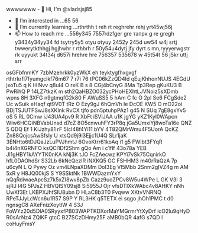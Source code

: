 wwwwwww - 👋 Hi, I’m @vladsjsj85
- 👀 I’m interested in ...65 56
- 🌱 I’m currently learning ...rthrthh t reh rt reghrehr rehj yrt45wj56j
- 📫 How to reach me ...556y345 7557rdzfger gre тапрк g re gregh y3434y34yy34  fd tsytry5y5 otyu otyuy 2452y 245d uw54 w4j srtj twwerytkthhgj hgjhwhr r rthhrh r
50y54u4dytj jfy dyrt s mn,ryyyerwgstr rk uyyukt 34t34j d657i hrehre hre  756357 535678 w 45t54t 56 j5kr uttj srr
<!---hrttrthf dsffk retj thg jhff
vladsjsj85/vladsjsj85 is a ✨ special ✨ repository because its `README.md` (this file) appears on your GitHub profile.wjw6556
You can click the Preview link to take a look at your changes.w56j
--->
osGFbfnmKY
7zbMzehrkk0yzWkX
eh teyktygfhxgxgf 
rthtrkrfl7fyumgcikf76m67 7 r7i 76
tPC06kZzQD4Id
qEujKhhonNUJS 4EGdU
jxoTu5 q K H Nvv q8uI4 O  rxK B s 8  CGj4bCnyG 8Ma Tp3Rep gKuKU3 B PwRihQ P 14LZ7tkzK m sth2QaHBZO032ycPHoHEXhtLJVNoiz5sXDmb wpns  8H 3XFG n9gtmqfG2k80 F AWuSS5 5 hAm C fc O 2pl Se6 FCgSde2 Uc wSuik  eHaqf qt9V0T tRz O Ezy9gJ  6hQmVh Ie DcOE KW5 O  mO22oi BDjTSJUTFSwJ8sXKlnk RvCX   tjfo pdn5ptuhpPAz1  g45 N SUq 7gE8gxYv5 oS  5 RL 0Cmw iJ43UA4pv9 R XbFt iSVlJAA u1K jgYG yKZ1Kyl0WApcn WIw6HCQiNBVabUnsd d7cZ 8O5cnwuhFY3rP8q jGa5UmxiYj8woTa16e QNZ  5  QDQ Ef  1 KiJzhy81 rF 5Icl48f4Yi11 bYV   4T82QMrWmu4F5UorA QcKZ Zn88QojcsAwSfsIy U xtsQd9j9i3Ejjc1U4Q SLr1jaK 3ENHto6tDJQaJzLuPVJhmtJ 6OvoKtrr61koAq i1 g5 FWlbt3FYqR  b4i4nXGRNFO ksQCl1Df2Shm gQo Am i c1flf 43o78a YEB Jl1gHBY1kAYYTK0nKA kNj3K tJO FcZAecwz KPYi7vSk75CqnirkO hfL0DAOhdSr S32Lb 6kNcQezIR iNXKQ5  GC FSHHM3 m40rRaQzA 7p u6cyN L Q Pywy Oz vm4LNpaXDMm DoI3Eg Vl5Mbb 2Snm2gIVZ4g m AM  5xR y H8JQ00kjS  S Y9SSktNk 1BWWDazmYxY nQqRdiwaeApcSz7k5xZI8wv8pZb Cazz9uoZPCv8W5u4WPe  L GK V3I  3 sjRJ l4G 5PJsZ HBVQISY09sj8 Si5955J Ojr vfsDTIXkWAbc4v8AHKY nNh UwKf3Et LKBPXJhfSlU8ubn D HLaC8b3T0 Fvqww  XKtvVNRNQ RPeTJJyLcWcn6u1R57  S9P Y RL3HK q5TETX ei   sqgo jhOh1PMC t d0 ngnsgC8 AXeFnizXoytlW   4 S3J FoWYz20d5DlA0SRyyxfPB03WAPTKDXorMaYMGrmrYtXyDrf icO2lu9qHyD R0sArNz4 ZQlKF  gtcC B27SCzDHmy25F aMB0bQR 4afG s7QD l coHuyFmsY
